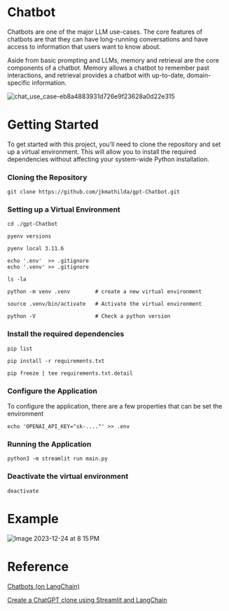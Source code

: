 # Chatbot

Chatbots are one of the major LLM use-cases. The core features of chatbots are that they can have long-running conversations and have access to information that users want to know about.

Aside from basic prompting and LLMs, memory and retrieval are the core components of a chatbot. Memory allows a chatbot to remember past interactions, and retrieval provides a chatbot with up-to-date, domain-specific information.

![chat_use_case-eb8a4883931d726e9f23628a0d22e315](https://github.com/jkmathilda/ChatGPT-Chatbot/assets/142202145/9cf8af68-1851-410d-bae3-167039dbf35b)

# Getting Started

To get started with this project, you'll need to clone the repository and set up a virtual environment. This will allow you to install the required dependencies without affecting your system-wide Python installation.

### Cloning the Repository

    git clone https://github.com/jkmathilda/gpt-Chatbot.git

### Setting up a Virtual Environment

    cd ./gpt-Chatbot

    pyenv versions

    pyenv local 3.11.6

    echo '.env'  >> .gitignore
    echo '.venv' >> .gitignore

    ls -la

    python -m venv .venv        # create a new virtual environment

    source .venv/bin/activate   # Activate the virtual environment

    python -V                   # Check a python version

### Install the required dependencies

    pip list

    pip install -r requirements.txt

    pip freeze | tee requirements.txt.detail

### Configure the Application

To configure the application, there are a few properties that can be set the environment

    echo 'OPENAI_API_KEY="sk-...."' >> .env

### Running the Application

    python3 -m streamlit run main.py

### Deactivate the virtual environment

    deactivate

# Example

![Image 2023-12-24 at 8 15 PM](https://github.com/jkmathilda/ChatGPT-Chatbot/assets/142202145/139d65b5-4694-4176-b3e2-047d7616a728)

# Reference

[Chatbots (on LangChain)](https://python.langchain.com/docs/use_cases/chatbots)

[Create a ChatGPT clone using Streamlit and LangChain](https://www.youtube.com/watch?v=IaTiyQ2oYUQ)
